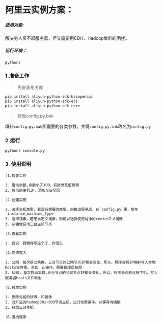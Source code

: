# 阿里云实例方案：

##### 适用对象:
解决穷人买不起服务器，但又需要用CDH，Hadoop集群的困扰。

##### 运行环境：
`python3`

### 1.准备工作
> 先安装相关库
```bash
pip install aliyun-python-sdk-bssopenapi
pip install aliyun-python-sdk-ecs
pip install aliyun-python-sdk-core 
```

> 修改config.py.bak

填补`config.py.bak`所需要的各类参数，并将`config.py.bak`改名为`config.py`

### 2.运行

```shell
python3 console.py
```

### 3. 使用说明
```
|1.检查工作
```
    1. 查询余额,余额小于100，将弹出充值页面
    2. 将当前主机IP，添加至安全组

```
|2.创建实例
```
    1. 选择主机类型，若没有想要的类型，则推出程序后，在`config.py`里，填写`instance_machine_type`
    2. 选择镜像，若无自定义镜像，则可以选择使用纯净的centos7.8镜像
    3. 从镜像启动三台主机节点

```
|3.查看实例
```
    1. 我说，我懒得写这个了，你信么
```
|4.网络写入
```
    1. 公网：每次启动集群，三台节点的公网节点IP都会变化。所以，程序会将IP映射写入本地hosts文件里。注意，此操作，需要管理员权限
    2. 私网: 每次启动集群,三台节点的公网节点IP都会变化。所以，程序会远程连接主机，写入服务器hosts文件映射
```
|5.释放实例
```
    1. 删除先前的快照，和镜像
    2. 对开启的hadoop001~003节点主机，进行快照操作。并保存为镜像
    3. 释放三台主机
```
|6.退出程序
```
